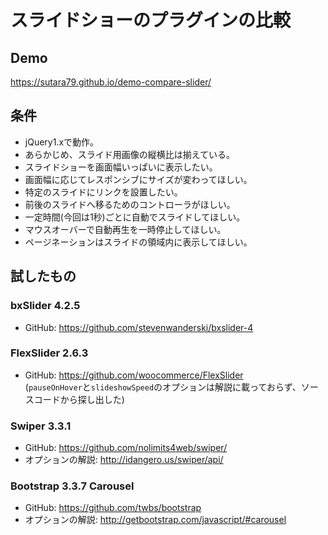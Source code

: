 # スライドショーのプラグインの比較

## Demo
https://sutara79.github.io/demo-compare-slider/

## 条件
- jQuery1.xで動作。
- あらかじめ、スライド用画像の縦横比は揃えている。
- スライドショーを画面幅いっぱいに表示したい。
- 画面幅に応じてレスポンシブにサイズが変わってほしい。
- 特定のスライドにリンクを設置したい。
- 前後のスライドへ移るためのコントローラがほしい。
- 一定時間(今回は1秒)ごとに自動でスライドしてほしい。
- マウスオーバーで自動再生を一時停止してほしい。
- ページネーションはスライドの領域内に表示してほしい。

## 試したもの
### bxSlider 4.2.5
- GitHub: https://github.com/stevenwanderski/bxslider-4

### FlexSlider 2.6.3
- GitHub: https://github.com/woocommerce/FlexSlider  
  (`pauseOnHover`と`slideshowSpeed`のオプションは解説に載っておらず、ソースコードから探し出した)

### Swiper 3.3.1
- GitHub: https://github.com/nolimits4web/swiper/
- オプションの解説: http://idangero.us/swiper/api/

### Bootstrap 3.3.7 Carousel
- GitHub: https://github.com/twbs/bootstrap
- オプションの解説: http://getbootstrap.com/javascript/#carousel
